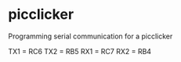 # picclicker
Programming serial communication for a picclicker


TX1 = RC6     TX2 = RB5
RX1 = RC7     RX2 = RB4
